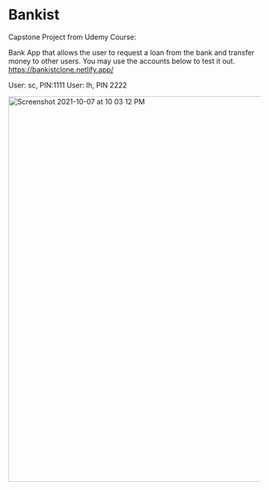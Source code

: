 # Bankist

Capstone Project from Udemy Course:

Bank App that allows the user to request a loan from the bank and transfer money to other users.
You may use the accounts below to test it out.
https://bankistclone.netlify.app/

User: sc, PIN:1111
User: lh, PIN 2222

<img width="769" alt="Screenshot 2021-10-07 at 10 03 12 PM" src="https://user-images.githubusercontent.com/84952189/136403320-05ddcebe-d07c-4bcb-9540-3a4f4d99a651.png">
